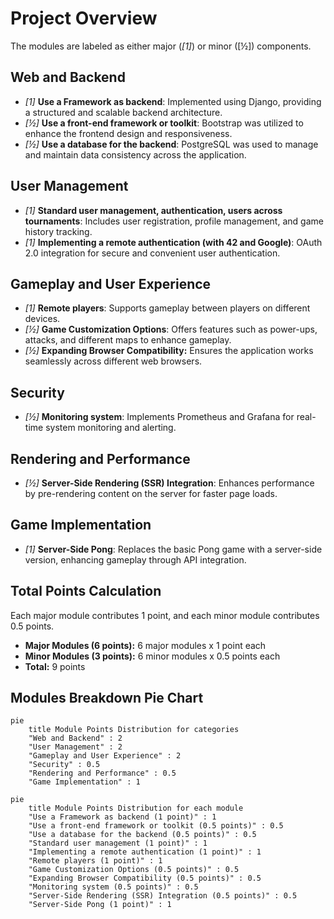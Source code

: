 # Project Overview

The modules are labeled as either major (*[1]*) or minor ([½]) components.

## Web and Backend

- *[1]* **Use a Framework as backend**: Implemented using Django, providing a structured and scalable backend architecture.
- *[½]* **Use a front-end framework or toolkit**: Bootstrap was utilized to enhance the frontend design and responsiveness.
- *[½]* **Use a database for the backend**: PostgreSQL was used to manage and maintain data consistency across the application.

## User Management

- *[1]* **Standard user management, authentication, users across tournaments**: Includes user registration, profile management, and game history tracking.
- *[1]* **Implementing a remote authentication (with 42 and Google)**: OAuth 2.0 integration for secure and convenient user authentication.

## Gameplay and User Experience

- *[1]* **Remote players**: Supports gameplay between players on different devices.
- *[½]* **Game Customization Options**: Offers features such as power-ups, attacks, and different maps to enhance gameplay.
- *[½]* **Expanding Browser Compatibility:** Ensures the application works seamlessly across different web browsers.

## Security

- *[½]* **Monitoring system**: Implements Prometheus and Grafana for real-time system monitoring and alerting.

## Rendering and Performance

- *[½]* **Server-Side Rendering (SSR) Integration**: Enhances performance by pre-rendering content on the server for faster page loads.

## Game Implementation

- *[1]* **Server-Side Pong**: Replaces the basic Pong game with a server-side version, enhancing gameplay through API integration.

## Total Points Calculation

Each major module contributes 1 point, and each minor module contributes 0.5 points.

- **Major Modules (6 points):** 6 major modules x 1 point each
- **Minor Modules (3 points):** 6 minor modules x 0.5 points each
- **Total:** 9 points

## Modules Breakdown Pie Chart

```mermaid
pie
    title Module Points Distribution for categories
    "Web and Backend" : 2
    "User Management" : 2
    "Gameplay and User Experience" : 2
    "Security" : 0.5
    "Rendering and Performance" : 0.5
    "Game Implementation" : 1
```

```mermaid
pie
    title Module Points Distribution for each module
    "Use a Framework as backend (1 point)" : 1
    "Use a front-end framework or toolkit (0.5 points)" : 0.5
    "Use a database for the backend (0.5 points)" : 0.5
    "Standard user management (1 point)" : 1
    "Implementing a remote authentication (1 point)" : 1
    "Remote players (1 point)" : 1
    "Game Customization Options (0.5 points)" : 0.5
    "Expanding Browser Compatibility (0.5 points)" : 0.5
    "Monitoring system (0.5 points)" : 0.5
    "Server-Side Rendering (SSR) Integration (0.5 points)" : 0.5
    "Server-Side Pong (1 point)" : 1

```